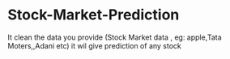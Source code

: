 # Stock-Market-Prediction
It clean the data you provide (Stock Market data , eg: apple,Tata Moters,,Adani etc) it wil give prediction of any stock
